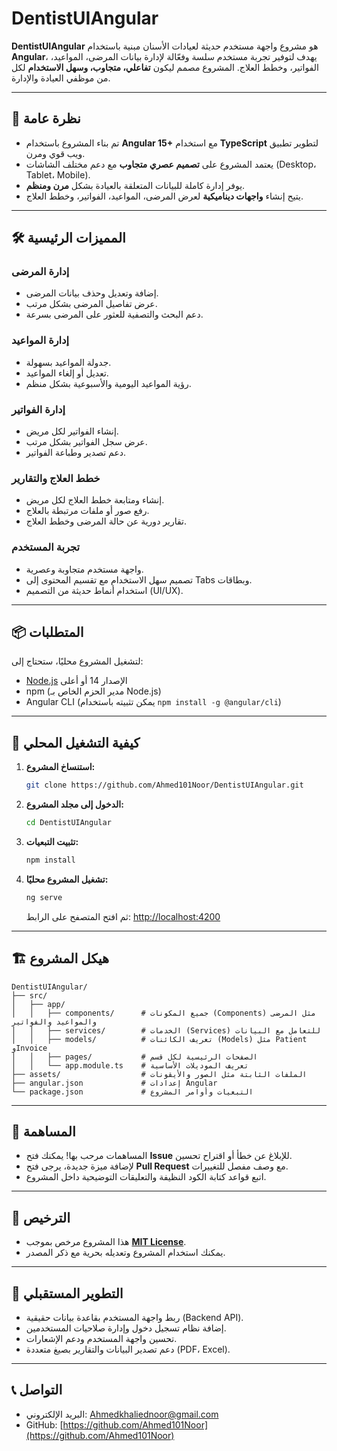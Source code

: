 # DentistUIAngular

**DentistUIAngular** هو مشروع واجهة مستخدم حديثة لعيادات الأسنان مبنية باستخدام **Angular**، يهدف لتوفير تجربة مستخدم سلسة وفعّالة لإدارة بيانات المرضى، المواعيد، الفواتير، وخطط العلاج. المشروع مصمم ليكون **تفاعلي، متجاوب، وسهل الاستخدام** لكل من موظفي العيادة والإدارة.

---

## 📌 نظرة عامة

* تم بناء المشروع باستخدام **Angular 15+** مع استخدام **TypeScript** لتطوير تطبيق ويب قوي ومرن.
* يعتمد المشروع على **تصميم عصري متجاوب** مع دعم مختلف الشاشات (Desktop، Tablet، Mobile).
* يوفر إدارة كاملة للبيانات المتعلقة بالعيادة بشكل **مرن ومنظم**.
* يتيح إنشاء **واجهات ديناميكية** لعرض المرضى، المواعيد، الفواتير، وخطط العلاج.

---

## 🛠️ المميزات الرئيسية

### إدارة المرضى

* إضافة وتعديل وحذف بيانات المرضى.
* عرض تفاصيل المرضى بشكل مرتب.
* دعم البحث والتصفية للعثور على المرضى بسرعة.

### إدارة المواعيد

* جدولة المواعيد بسهولة.
* تعديل أو إلغاء المواعيد.
* رؤية المواعيد اليومية والأسبوعية بشكل منظم.

### إدارة الفواتير

* إنشاء الفواتير لكل مريض.
* عرض سجل الفواتير بشكل مرتب.
* دعم تصدير وطباعة الفواتير.

### خطط العلاج والتقارير

* إنشاء ومتابعة خطط العلاج لكل مريض.
* رفع صور أو ملفات مرتبطة بالعلاج.
* تقارير دورية عن حالة المرضى وخطط العلاج.

### تجربة المستخدم

* واجهة مستخدم متجاوبة وعصرية.
* تصميم سهل الاستخدام مع تقسيم المحتوى إلى Tabs وبطاقات.
* استخدام أنماط حديثة من التصميم (UI/UX).

---

## 📦 المتطلبات

لتشغيل المشروع محليًا، ستحتاج إلى:

* [Node.js](https://nodejs.org/) الإصدار 14 أو أعلى
* npm (مدير الحزم الخاص بـ Node.js)
* Angular CLI (يمكن تثبيته باستخدام `npm install -g @angular/cli`)

---

## 🚀 كيفية التشغيل المحلي

1. **استنساخ المشروع:**

   ```bash
   git clone https://github.com/Ahmed101Noor/DentistUIAngular.git
   ```

2. **الدخول إلى مجلد المشروع:**

   ```bash
   cd DentistUIAngular
   ```

3. **تثبيت التبعيات:**

   ```bash
   npm install
   ```

4. **تشغيل المشروع محليًا:**

   ```bash
   ng serve
   ```

   ثم افتح المتصفح على الرابط: [http://localhost:4200](http://localhost:4200)

---

## 🏗️ هيكل المشروع

```
DentistUIAngular/
├── src/
│   ├── app/
│   │   ├── components/      # جميع المكونات (Components) مثل المرضى والمواعيد والفواتير
│   │   ├── services/        # الخدمات (Services) للتعامل مع البيانات
│   │   ├── models/          # تعريف الكائنات (Models) مثل Patient وInvoice
│   │   ├── pages/           # الصفحات الرئيسية لكل قسم
│   │   └── app.module.ts    # تعريف الموديلات الأساسية
├── assets/                  # الملفات الثابتة مثل الصور والأيقونات
├── angular.json             # إعدادات Angular
└── package.json             # التبعيات وأوامر المشروع
```

---

## 🧪 المساهمة

* المساهمات مرحب بها! يمكنك فتح **Issue** للإبلاغ عن خطأ أو اقتراح تحسين.
* لإضافة ميزة جديدة، يرجى فتح **Pull Request** مع وصف مفصل للتغييرات.
* اتبع قواعد كتابة الكود النظيفة والتعليقات التوضيحية داخل المشروع.

---

## 📄 الترخيص

* هذا المشروع مرخص بموجب **[MIT License](LICENSE)**.
* يمكنك استخدام المشروع وتعديله بحرية مع ذكر المصدر.

---

## 🔮 التطوير المستقبلي

* ربط واجهة المستخدم بقاعدة بيانات حقيقية (Backend API).
* إضافة نظام تسجيل دخول وإدارة صلاحيات المستخدمين.
* تحسين واجهة المستخدم ودعم الإشعارات.
* دعم تصدير البيانات والتقارير بصيغ متعددة (PDF، Excel).

---

## 📞 التواصل

* البريد الإلكتروني: [Ahmedkhaliednoor@gmail.com](mailto:Ahmedkhaliednoor@gmail.com)
* GitHub: [https://github.com/Ahmed101Noor](https://github.com/Ahmed101Noor)
